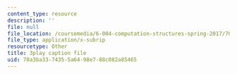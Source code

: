 ```yaml
---
content_type: resource
description: ''
file: null
file_location: /coursemedia/6-004-computation-structures-spring-2017/70a3ba3374355a6498e788c082a85465_q38KAGAKORk.vtt
file_type: application/x-subrip
resourcetype: Other
title: 3play caption file
uid: 70a3ba33-7435-5a64-98e7-88c082a85465
---
```


